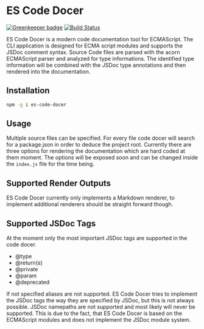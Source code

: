 # ES Code Docer

[![Greenkeeper badge](https://badges.greenkeeper.io/TitanNano/es-code-docer.svg)](https://greenkeeper.io/)
[![Build Status](https://travis-ci.org/TitanNano/es-code-docer.svg?branch=master)](https://travis-ci.org/TitanNano/es-code-docer)

ES Code Docer is a modern code documentation tool for ECMAScript. 
The CLI application is designed for ECMA script modules and supports the JSDoc comment syntax.
Source Code files are parsed with the acorn ECMAScript parser and analyzed for type informations.
The identified type information will be combined with the JSDoc type annotations and then rendered
into the documentation.

## Installation
```bash
npm -g i es-code-docer 
```

## Usage
Multiple source files can be specified. For every file code docer will search for a package.json in order to deduce the project root.
Currently there are three options for rendering the documentation which are hard coded at them moment. 
The options will be exposed soon and can be changed inside the `index.js` file for the time being.

## Supported Render Outputs
ES Code Docer currently only implements a Markdown renderer, to implement additional renderers should be straight forward though.

## Supported JSDoc Tags
At the moment only the most important JSDoc tags are supported in the code docer. 

- @type
- @return(s)
- @private
- @param
- @deprecated

If not specified aliases are not supported. ES Code Docer tries to implement the JSDoc tags the way they are specified by JSDoc,
but this is not always possible. JSDoc namepaths are not supported and most likely will never be supported. This is due to the fact,
that ES Code Docer is based on the ECMAScript modules and does not implement the JSDoc module system.
